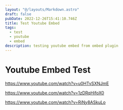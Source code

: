 ```yaml
---
layout: "@/layouts/Markdown.astro"
draft: false
pubDate: 2022-12-26T15:41:10.746Z
title: Test Youtube Embed
tags:
  - test
  - youtube
  - embed
description: testing youtube embed from ombed plugin
---
```


# Youtube Embed Test

https://www.youtube.com/watch?v=u0HTvSXNJmE

https://www.youtube.com/watch?v=1zDRqHifoX0

https://www.youtube.com/watch?v=RiNy8ASkuLo